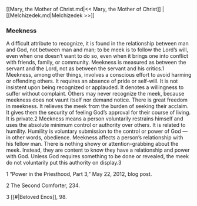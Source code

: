 [[Mary, the Mother of Christ.md|<< Mary, the Mother of Christ]]  |  [[Melchizedek.md|Melchizedek >>]]

### Meekness
A difficult attribute to recognize, it is found in the relationship between man and God, not between man and man; to be meek is to follow the Lord’s will, even when one doesn’t want to do so, even when it brings one into conflict with friends, family, or community. Meekness is measured as between the servant and the Lord, not as between the servant and his critics.1 Meekness, among other things, involves a conscious effort to avoid harming or offending others. It requires an absence of pride or self-will. It is not insistent upon being recognized or applauded. It denotes a willingness to suffer without complaint. Others may never recognize the meek, because meekness does not vaunt itself nor demand notice. There is great freedom in meekness. It relieves the meek from the burden of seeking their acclaim. It gives them the security of feeling God’s approval for their course of living. It is private.2 Meekness means a person voluntarily restrains himself and uses the absolute minimum control or authority over others. It is related to humility. Humility is voluntary submission to the control or power of God — in other words, obedience. Meekness affects a person’s relationship with his fellow man. There is nothing showy or attention-grabbing about the meek. Instead, they are content to know they have a relationship and power with God. Unless God requires something to be done or revealed, the meek do not voluntarily put this authority on display.3



1 “Power in the Priesthood, Part 3,” May 22, 2012, blog post.


2 The Second Comforter, 234.


3
[[#|Beloved Enos]], 98.